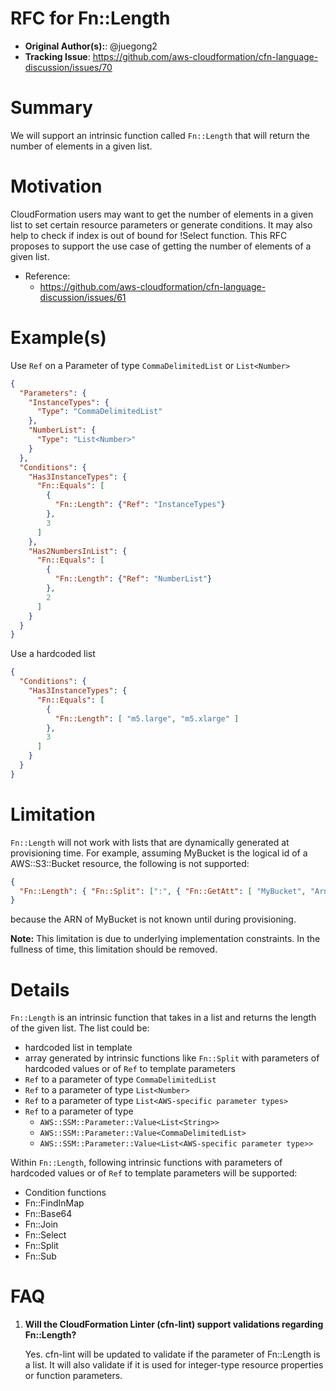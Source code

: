 # RFC for Fn::Length

* **Original Author(s):**: @juegong2
* **Tracking Issue**: https://github.com/aws-cloudformation/cfn-language-discussion/issues/70

# Summary

We will support an intrinsic function called `Fn::Length` that will return the number of elements in a given list.

# Motivation

CloudFormation users may want to get the number of elements in a given list to set certain resource parameters or generate conditions. It may also help to check if index is out of bound for !Select function. This RFC proposes to support the use case of getting the number of elements of a given list.

* Reference:
  * https://github.com/aws-cloudformation/cfn-language-discussion/issues/61

# Example(s)

Use `Ref` on a Parameter of type `CommaDelimitedList` or `List<Number>`

```json
{
  "Parameters": {
    "InstanceTypes": {
      "Type": "CommaDelimitedList"
    },
    "NumberList": {
      "Type": "List<Number>"
    }
  },
  "Conditions": {
    "Has3InstanceTypes": {
      "Fn::Equals": [
        {
          "Fn::Length": {"Ref": "InstanceTypes"}
        },
        3
      ]
    },
    "Has2NumbersInList": {
      "Fn::Equals": [
        {
          "Fn::Length": {"Ref": "NumberList"}
        },
        2
      ]
    }
  }
}
```

Use a hardcoded list
```json
{
  "Conditions": {
    "Has3InstanceTypes": {
      "Fn::Equals": [
        {
          "Fn::Length": [ "m5.large", "m5.xlarge" ]
        },
        3
      ]
    }
  }
}
```

# Limitation

`Fn::Length` will not work with lists that are dynamically generated at provisioning time. For example, assuming MyBucket is the logical id of a AWS::S3::Bucket resource, the following is not supported:
```json
{
  "Fn::Length": { "Fn::Split": [":", { "Fn::GetAtt": [ "MyBucket", "Arn" ] } ] }
}
```
because the ARN of MyBucket is not known until during provisioning.

**Note:** This limitation is due to underlying implementation constraints. In the fullness of time, this limitation should be removed.

# Details

`Fn::Length` is an intrinsic function that takes in a list and returns the length of the given list. The list could be:

* hardcoded list in template
* array generated by intrinsic functions like `Fn::Split` with parameters of hardcoded values or of `Ref` to template parameters
* `Ref` to a parameter of type `CommaDelimitedList`
* `Ref` to a parameter of type `List<Number>`
* `Ref` to a parameter of type `List<AWS-specific parameter types>`
* `Ref` to a parameter of type
  * `AWS::SSM::Parameter::Value<List<String>>`
  * `AWS::SSM::Parameter::Value<CommaDelimitedList>`
  * `AWS::SSM::Parameter::Value<List<AWS-specific parameter type>>`

Within `Fn::Length`, following intrinsic functions with parameters of hardcoded values or of `Ref` to template parameters will be supported:
* Condition functions
* Fn::FindInMap
* Fn::Base64
* Fn::Join
* Fn::Select
* Fn::Split
* Fn::Sub
  
# FAQ
1. **Will the CloudFormation Linter (cfn-lint) support validations regarding Fn::Length?**

    Yes. cfn-lint will be updated to validate if the parameter of Fn::Length is a list. It will also validate if it is used for integer-type resource properties or function parameters.
